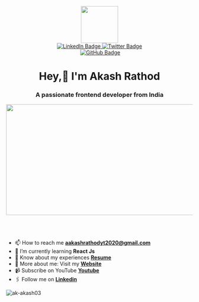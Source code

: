 <div id="header" align="center">
  <img src="https://media.giphy.com/media/M9gbBd9nbDrOTu1Mqx/giphy.gif" width="100"/>
  <div id="badges">
    <a href="https://www.linkedin.com/in/akash-rathod-01b630259/">
      <img src="https://img.shields.io/badge/LinkedIn-blue?style=for-the-badge&logo=linkedin&logoColor=white" alt="LinkedIn Badge"/>
    </a>
    <a href="#">
      <img src="https://img.shields.io/badge/Twitter-blue?style=for-the-badge&logo=twitter&logoColor=white" alt="Twitter Badge"/>
    </a>
  </div>
  <img src="https://komarev.com/ghpvc/?username=ak-akash03&style=flat-square&color=blue" alt=""/>
<a href="https://github.com/ak-akash03?tab=followers"><img src="https://img.shields.io/github/followers/ak-akash03?label=Followers&style=social" alt="GitHub Badge"></a>
  <h1 color="blue">
    Hey,👋 I'm Akash Rathod
<h3 align="center">A passionate frontend developer from India</h3>
  </h1>
</div>
<div align="center">
  <img src="https://media.giphy.com/media/dWesBcTLavkZuG35MI/giphy.gif" width="600" height="300"/>
</div><br><br><br>


- 📫 How to reach me **aakashrathodyt2020@gmail.com**
- 🌱 I’m currently learning **React Js**
- 📄 Know about my experiences <b><a href = "https://drive.google.com/file/d/128gXHNovejvb3iyKq45LL0AOn39v9_yV/view?usp=drive_link"> Resume </a></b>
- 🙋‍ More about me: Visit my <b><a href = "https://ak-akash03.github.io/personal-portfolio/"> Website </a></b>
- 📹 Subscribe on YouTube <b><a href = "https://www.youtube.com/@capturebypawar"> Youtube </a></b>
- 🖇 Follow me on <b><a href = "https://www.linkedin.com/in/akash-rathod-01b630259/"> Linkedin </a></b>




<p><img align="center" src="https://github-readme-streak-stats.herokuapp.com/?user=ak-akash03&" alt="ak-akash03" /></p>



